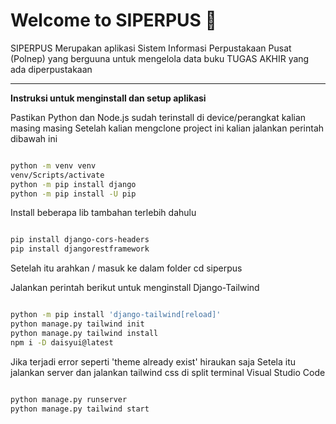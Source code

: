 # Welcome to SIPERPUS 👋

<p>SIPERPUS Merupakan aplikasi Sistem Informasi Perpustakaan Pusat (Polnep) yang berguuna untuk mengelola data buku TUGAS AKHIR yang ada diperpustakaan</p>

<hr>

**Instruksi untuk menginstall dan setup aplikasi**

Pastikan Python dan Node.js sudah terinstall di device/perangkat kalian masing masing
Setelah kalian mengclone project ini kalian jalankan perintah dibawah ini

```bash

python -m venv venv
venv/Scripts/activate
python -m pip install django
python -m pip install -U pip

```

Install beberapa lib tambahan terlebih dahulu

```bash

pip install django-cors-headers
pip install djangorestframework

```

Setelah itu arahkan / masuk ke dalam folder cd siperpus

Jalankan perintah berikut untuk menginstall Django-Tailwind

```bash

python -m pip install 'django-tailwind[reload]'
python manage.py tailwind init
python manage.py tailwind install
npm i -D daisyui@latest

```

Jika terjadi error seperti 'theme already exist' hiraukan saja
Setela itu jalankan server dan jalankan tailwind css di split terminal Visual Studio Code

```bash

python manage.py runserver
python manage.py tailwind start

```
